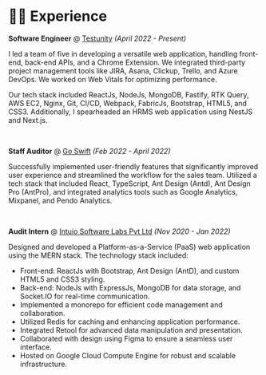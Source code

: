 # 👨‍💻 Experience

**Software Engineer** @ [Testunity](https://testunity.com/) _(April 2022 - Present)_

I led a team of five in developing a versatile web application, handling front-end, back-end APIs, and a Chrome Extension. We integrated third-party project management tools like JIRA, Asana, Clickup, Trello, and Azure DevOps. We worked on Web Vitals for optimizing performance.

Our tech stack included ReactJs, NodeJs, MongoDB, Fastify, RTK Query, AWS EC2, Nginx, Git, CI/CD, Webpack, FabricJs, Bootstrap, HTML5, and CSS3. Additionally, I spearheaded an HRMS web application using NestJS and Next.js.

&nbsp;

**Staff Auditor** @ [Go Swift](https://www.goswift.in/) _(Feb 2022 - April 2022)_

Successfully implemented user-friendly features that significantly improved user experience and streamlined the workflow for the sales team. Utilized a tech stack that included React, TypeScript, Ant Design (Antd), Ant Design Pro (AntPro), and integrated analytics tools such as Google Analytics, Mixpanel, and Pendo Analytics.

&nbsp;

**Audit Intern** @ [Intuio Software Labs Pvt Ltd](https://intuio.io/) _(Nov 2020 - Jan 2022)_

Designed and developed a Platform-as-a-Service (PaaS) web application using the MERN stack. The technology stack included:

- Front-end: ReactJs with Bootstrap, Ant Design (AntD), and custom HTML5 and CSS3 styling.
- Back-end: NodeJs with ExpressJs, MongoDB for data storage, and Socket.IO for real-time communication.
- Implemented a monorepo for efficient code management and collaboration.
- Utilized Redis for caching and enhancing application performance.
- Integrated Retool for advanced data manipulation and presentation.
- Collaborated with design using Figma to ensure a seamless user interface.
- Hosted on Google Cloud Compute Engine for robust and scalable infrastructure.
